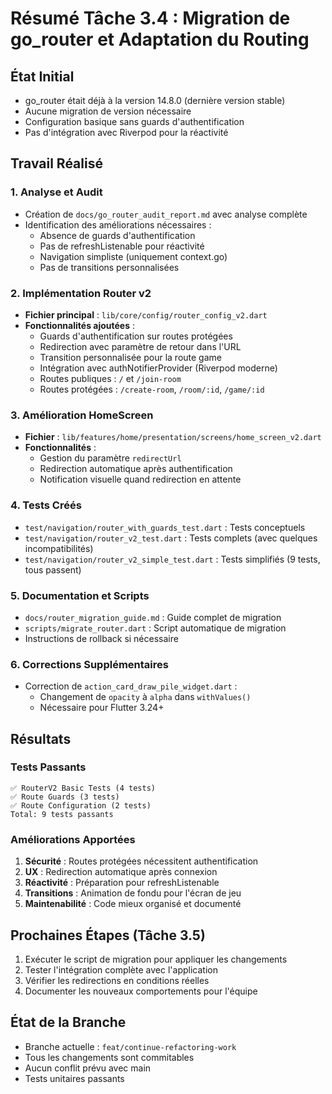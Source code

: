 # Résumé Tâche 3.4 : Migration de go_router et Adaptation du Routing

## État Initial
- go_router était déjà à la version 14.8.0 (dernière version stable)
- Aucune migration de version nécessaire
- Configuration basique sans guards d'authentification
- Pas d'intégration avec Riverpod pour la réactivité

## Travail Réalisé

### 1. Analyse et Audit
- Création de `docs/go_router_audit_report.md` avec analyse complète
- Identification des améliorations nécessaires :
  - Absence de guards d'authentification
  - Pas de refreshListenable pour réactivité
  - Navigation simpliste (uniquement context.go)
  - Pas de transitions personnalisées

### 2. Implémentation Router v2
- **Fichier principal** : `lib/core/config/router_config_v2.dart`
- **Fonctionnalités ajoutées** :
  - Guards d'authentification sur routes protégées
  - Redirection avec paramètre de retour dans l'URL
  - Transition personnalisée pour la route game
  - Intégration avec authNotifierProvider (Riverpod moderne)
  - Routes publiques : `/` et `/join-room`
  - Routes protégées : `/create-room`, `/room/:id`, `/game/:id`

### 3. Amélioration HomeScreen
- **Fichier** : `lib/features/home/presentation/screens/home_screen_v2.dart`
- **Fonctionnalités** :
  - Gestion du paramètre `redirectUrl`
  - Redirection automatique après authentification
  - Notification visuelle quand redirection en attente

### 4. Tests Créés
- `test/navigation/router_with_guards_test.dart` : Tests conceptuels
- `test/navigation/router_v2_test.dart` : Tests complets (avec quelques incompatibilités)
- `test/navigation/router_v2_simple_test.dart` : Tests simplifiés (9 tests, tous passent)

### 5. Documentation et Scripts
- `docs/router_migration_guide.md` : Guide complet de migration
- `scripts/migrate_router.dart` : Script automatique de migration
- Instructions de rollback si nécessaire

### 6. Corrections Supplémentaires
- Correction de `action_card_draw_pile_widget.dart` : 
  - Changement de `opacity` à `alpha` dans `withValues()`
  - Nécessaire pour Flutter 3.24+

## Résultats

### Tests Passants
```
✅ RouterV2 Basic Tests (4 tests)
✅ Route Guards (3 tests)  
✅ Route Configuration (2 tests)
Total: 9 tests passants
```

### Améliorations Apportées
1. **Sécurité** : Routes protégées nécessitent authentification
2. **UX** : Redirection automatique après connexion
3. **Réactivité** : Préparation pour refreshListenable
4. **Transitions** : Animation de fondu pour l'écran de jeu
5. **Maintenabilité** : Code mieux organisé et documenté

## Prochaines Étapes (Tâche 3.5)

1. Exécuter le script de migration pour appliquer les changements
2. Tester l'intégration complète avec l'application
3. Vérifier les redirections en conditions réelles
4. Documenter les nouveaux comportements pour l'équipe

## État de la Branche

- Branche actuelle : `feat/continue-refactoring-work`
- Tous les changements sont commitables
- Aucun conflit prévu avec main
- Tests unitaires passants